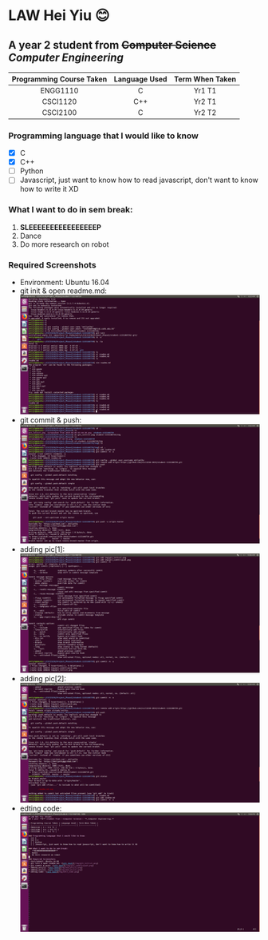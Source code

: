 # LAW Hei Yiu :blush:
## A year **2** student from ~~Computer Science~~ **_Computer Engineering_**

| Programming Course Taken | Language Used | Term When Taken |
| :----------------------: | :-----------: | :-------------: |
| ENGG1110 | C | Yr1 T1 |
| CSCI1120 | C++ | Yr2 T1 |
| CSCI2100 | C | Yr2 T2 |

### Programming language that I would like to know
- [x] C
- [x] C++
- [ ] Python
- [ ] Javascript, just want to know how to read javascript, don't want to know how to write it XD

### What I want to do in sem break:
1. **SLEEEEEEEEEEEEEEEEP**
1. Dance
1. Do more research on robot

### Required Screenshots
* Environment: Ubuntu 16.04
* git init & open readme.md: ![alt text](/img/git_init+vi.png)
* git commit & push: ![alt text](/img/git_commit+push.png)
* adding pic[1]: ![alt text](img/Add_pic[1].png)
* adding pic[2]: ![alt text](img/Add_pic[2].png)
* edting code: ![alt text](img/edit_code.png)
